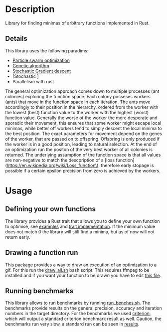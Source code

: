 # Description

Library for finding minimas of arbitrary functions implemented in Rust. 

## Details

This library uses the following paradims:
 - [Particle swarm optimization](https://en.wikipedia.org/wiki/Particle_swarm_optimization)
 - [Genetic algorithm](https://en.wikipedia.org/wiki/Genetic_algorithm)
 - [Stochastic Gradient descent](https://en.wikipedia.org/wiki/Stochastic_gradient_descent)
 - [Stochastic ]
 - Parallelism with rust

The general optimization approach comes down to multiple processes (ant colonies) exploring the function space. Each colony posseses workers (ants) that move in the function space in each iteration. The ants move accordingly to their position in the hierarchy, ordered from the worker with the lowest (best) function value to the worker with the highest (worst) function value. Generally the worse of the worker the more desperate and sporadic their movement, this ensures that some worker might escape local minimas, while better off workers tend to simply descent the local minima to the best position. The exact parameters for movement depend on the genes of the worker, that are passed on to offspring. Offspring is only produced if the worker is in a good position, leading to natural selection. At the end of an optimization run the positon of the very best worker of all colonies is returned. The underlying assumption of the function space is that all values are non-negative to match the descpription of a [loss function]\(https://en.wikipedia.org/wiki/Loss_function\), therefore early stopage is possible if a certain epsilon precision from zero is achieved by the workers.

# Usage

## Defining your own functions
The library provides a Rust trait that allows you to define your own function to optimise, see [examples](src/functions) and [trait implementation](src/fucntion.rs). If the minimum value does not match $0$ the library will still find a minima, but as of now will not return early.

## Drawing a function run
This package provides a way to draw an execution of an optimization to a gif. For this run the [draw_all.sh](draw_all.sh) bash script. This requires ffmpeg to be installed and if you want your function to be drawn you have to edit [this file](tests/draw_tests.rs).

## Running benchmarks
This library allows to run benchmarks by running [run_benches.sh](run_benches.sh). The benchmarks provide results on the general precision, accuracy and iteration numbers in the target directory. For the benchmarks we used [criterion](https://docs.rs/criterion/latest/criterion/), which will output a standard criterion benchmark result as well. Caution, the benchmarks run very slow, a standard run can be seen in [results](results).
